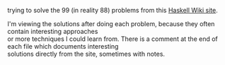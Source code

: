 trying to solve the 99 (in reality 88) problems from this [Haskell Wiki site](https://wiki.haskell.org/H-99:_Ninety-Nine_Haskell_Problems).  


I'm viewing the solutions after doing each problem, because they often contain interesting approaches  
or more techniques I could learn from. There is a comment at the end of each file which documents interesting  
solutions directly from the site, sometimes with notes.

